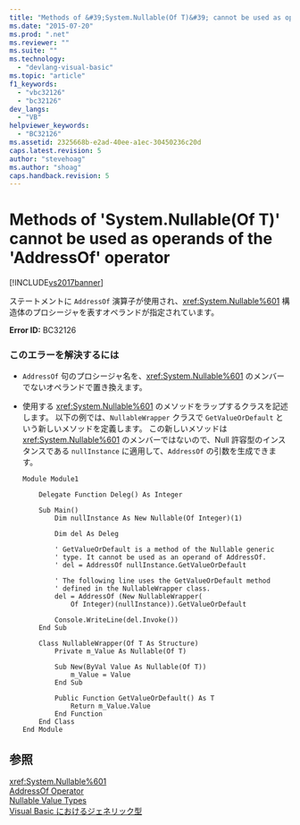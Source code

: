 ```yaml
---
title: "Methods of &#39;System.Nullable(Of T)&#39; cannot be used as operands of the &#39;AddressOf&#39; operator | Microsoft Docs"
ms.date: "2015-07-20"
ms.prod: ".net"
ms.reviewer: ""
ms.suite: ""
ms.technology: 
  - "devlang-visual-basic"
ms.topic: "article"
f1_keywords: 
  - "vbc32126"
  - "bc32126"
dev_langs: 
  - "VB"
helpviewer_keywords: 
  - "BC32126"
ms.assetid: 2325668b-e2ad-40ee-a1ec-30450236c20d
caps.latest.revision: 5
author: "stevehoag"
ms.author: "shoag"
caps.handback.revision: 5
---
```

# Methods of &#39;System.Nullable(Of T)&#39; cannot be used as operands of the &#39;AddressOf&#39; operator
[!INCLUDE[vs2017banner](../../../visual-basic/developing-apps/includes/vs2017banner.md)]

ステートメントに `AddressOf` 演算子が使用され、<xref:System.Nullable%601> 構造体のプロシージャを表すオペランドが指定されています。  
  
 **Error ID:** BC32126  
  
### このエラーを解決するには  
  
-   `AddressOf` 句のプロシージャ名を、<xref:System.Nullable%601> のメンバーでないオペランドで置き換えます。  
  
-   使用する <xref:System.Nullable%601> のメソッドをラップするクラスを記述します。  以下の例では、`NullableWrapper` クラスで `GetValueOrDefault` という新しいメソッドを定義します。  この新しいメソッドは <xref:System.Nullable%601> のメンバーではないので、Null 許容型のインスタンスである `nullInstance` に適用して、`AddressOf` の引数を生成できます。  
  
    ```vb#  
    Module Module1  
  
        Delegate Function Deleg() As Integer  
  
        Sub Main()  
            Dim nullInstance As New Nullable(Of Integer)(1)  
  
            Dim del As Deleg  
  
            ' GetValueOrDefault is a method of the Nullable generic  
            ' type. It cannot be used as an operand of AddressOf.  
            ' del = AddressOf nullInstance.GetValueOrDefault  
  
            ' The following line uses the GetValueOrDefault method  
            ' defined in the NullableWrapper class.  
            del = AddressOf (New NullableWrapper(  
                Of Integer)(nullInstance)).GetValueOrDefault  
  
            Console.WriteLine(del.Invoke())  
        End Sub  
  
        Class NullableWrapper(Of T As Structure)  
            Private m_Value As Nullable(Of T)  
  
            Sub New(ByVal Value As Nullable(Of T))  
                m_Value = Value  
            End Sub  
  
            Public Function GetValueOrDefault() As T  
                Return m_Value.Value  
            End Function  
        End Class  
    End Module  
    ```  
  
## 参照  
 <xref:System.Nullable%601>   
 [AddressOf Operator](../../../visual-basic/language-reference/operators/addressof-operator.md)   
 [Nullable Value Types](../../../visual-basic/programming-guide/language-features/data-types/nullable-value-types.md)   
 [Visual Basic におけるジェネリック型](../../../visual-basic/programming-guide/language-features/data-types/generic-types.md)